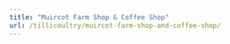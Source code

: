 ```yaml
---
title: "Muircot Farm Shop & Coffee Shop"
url: /tillicoultry/muircot-farm-shop-and-coffee-shop/
---
```

